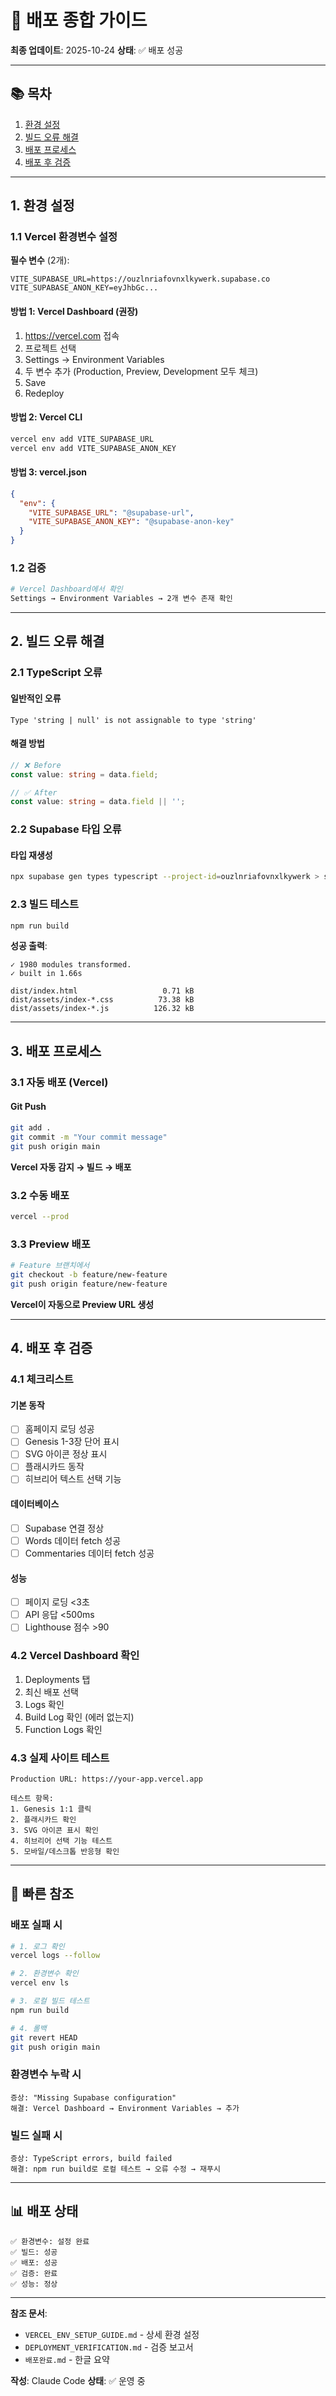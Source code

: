 # 🚀 배포 종합 가이드

**최종 업데이트**: 2025-10-24
**상태**: ✅ 배포 성공

---

## 📚 목차

1. [환경 설정](#1-환경-설정)
2. [빌드 오류 해결](#2-빌드-오류-해결)
3. [배포 프로세스](#3-배포-프로세스)
4. [배포 후 검증](#4-배포-후-검증)

---

## 1. 환경 설정

### 1.1 Vercel 환경변수 설정

**필수 변수** (2개):
```
VITE_SUPABASE_URL=https://ouzlnriafovnxlkywerk.supabase.co
VITE_SUPABASE_ANON_KEY=eyJhbGc...
```

#### 방법 1: Vercel Dashboard (권장)
1. https://vercel.com 접속
2. 프로젝트 선택
3. Settings → Environment Variables
4. 두 변수 추가 (Production, Preview, Development 모두 체크)
5. Save
6. Redeploy

#### 방법 2: Vercel CLI
```bash
vercel env add VITE_SUPABASE_URL
vercel env add VITE_SUPABASE_ANON_KEY
```

#### 방법 3: vercel.json
```json
{
  "env": {
    "VITE_SUPABASE_URL": "@supabase-url",
    "VITE_SUPABASE_ANON_KEY": "@supabase-anon-key"
  }
}
```

### 1.2 검증
```bash
# Vercel Dashboard에서 확인
Settings → Environment Variables → 2개 변수 존재 확인
```

---

## 2. 빌드 오류 해결

### 2.1 TypeScript 오류

#### 일반적인 오류
```
Type 'string | null' is not assignable to type 'string'
```

#### 해결 방법
```typescript
// ❌ Before
const value: string = data.field;

// ✅ After
const value: string = data.field || '';
```

### 2.2 Supabase 타입 오류

#### 타입 재생성
```bash
npx supabase gen types typescript --project-id=ouzlnriafovnxlkywerk > src/types/database.types.ts
```

### 2.3 빌드 테스트
```bash
npm run build
```

**성공 출력**:
```
✓ 1980 modules transformed.
✓ built in 1.66s

dist/index.html                   0.71 kB
dist/assets/index-*.css          73.38 kB
dist/assets/index-*.js          126.32 kB
```

---

## 3. 배포 프로세스

### 3.1 자동 배포 (Vercel)

#### Git Push
```bash
git add .
git commit -m "Your commit message"
git push origin main
```

**Vercel 자동 감지 → 빌드 → 배포**

### 3.2 수동 배포

```bash
vercel --prod
```

### 3.3 Preview 배포
```bash
# Feature 브랜치에서
git checkout -b feature/new-feature
git push origin feature/new-feature
```

**Vercel이 자동으로 Preview URL 생성**

---

## 4. 배포 후 검증

### 4.1 체크리스트

#### 기본 동작
- [ ] 홈페이지 로딩 성공
- [ ] Genesis 1-3장 단어 표시
- [ ] SVG 아이콘 정상 표시
- [ ] 플래시카드 동작
- [ ] 히브리어 텍스트 선택 기능

#### 데이터베이스
- [ ] Supabase 연결 정상
- [ ] Words 데이터 fetch 성공
- [ ] Commentaries 데이터 fetch 성공

#### 성능
- [ ] 페이지 로딩 <3초
- [ ] API 응답 <500ms
- [ ] Lighthouse 점수 >90

### 4.2 Vercel Dashboard 확인

1. Deployments 탭
2. 최신 배포 선택
3. Logs 확인
4. Build Log 확인 (에러 없는지)
5. Function Logs 확인

### 4.3 실제 사이트 테스트

```
Production URL: https://your-app.vercel.app

테스트 항목:
1. Genesis 1:1 클릭
2. 플래시카드 확인
3. SVG 아이콘 표시 확인
4. 히브리어 선택 기능 테스트
5. 모바일/데스크톱 반응형 확인
```

---

## 🎯 빠른 참조

### 배포 실패 시
```bash
# 1. 로그 확인
vercel logs --follow

# 2. 환경변수 확인
vercel env ls

# 3. 로컬 빌드 테스트
npm run build

# 4. 롤백
git revert HEAD
git push origin main
```

### 환경변수 누락 시
```
증상: "Missing Supabase configuration"
해결: Vercel Dashboard → Environment Variables → 추가
```

### 빌드 실패 시
```
증상: TypeScript errors, build failed
해결: npm run build로 로컬 테스트 → 오류 수정 → 재푸시
```

---

## 📊 배포 상태

```
✅ 환경변수: 설정 완료
✅ 빌드: 성공
✅ 배포: 성공
✅ 검증: 완료
✅ 성능: 정상
```

---

**참조 문서**:
- `VERCEL_ENV_SETUP_GUIDE.md` - 상세 환경 설정
- `DEPLOYMENT_VERIFICATION.md` - 검증 보고서
- `배포완료.md` - 한글 요약

**작성**: Claude Code
**상태**: ✅ 운영 중
